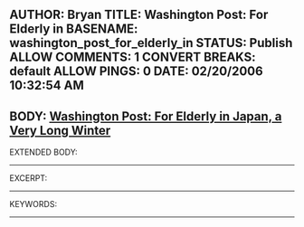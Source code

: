 AUTHOR: Bryan
TITLE: Washington Post: For Elderly in
BASENAME: washington_post_for_elderly_in
STATUS: Publish
ALLOW COMMENTS: 1
CONVERT BREAKS: __default__
ALLOW PINGS: 0
DATE: 02/20/2006 10:32:54 AM
-----
BODY:
<a title="For Elderly in Japan, a Very Long Winter" href="http://www.washingtonpost.com/wp-dyn/content/article/2006/02/18/AR2006021801129.html?nav=rss_print/asection">Washington Post: For Elderly in Japan, a Very Long Winter</a>
-----
EXTENDED BODY:

-----
EXCERPT:

-----
KEYWORDS:

-----


